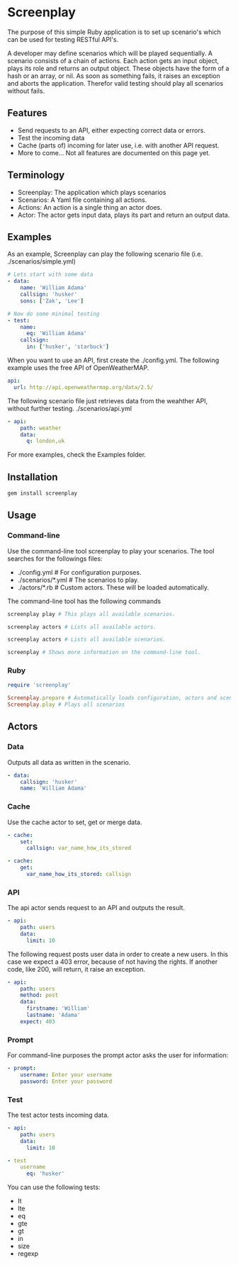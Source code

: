 Screenplay
==========

The purpose of this simple Ruby application is to set up scenario's which can be used for testing RESTful API's.

A developer may define scenarios which will be played sequentially. A scenario consists of a chain of actions.
Each action gets an input object, plays its role and returns an output object. These objects have the form of a hash or an array, or nil.
As soon as something fails, it raises an exception and aborts the application. Therefor valid testing should play all scenarios without fails.

## Features
- Send requests to an API, either expecting correct data or errors.
- Test the incoming data
- Cache (parts of) incoming for later use, i.e. with another API request.
- More to come...
Not all features are documented on this page yet.

## Terminology
- Screenplay: The application which plays scenarios
- Scenarios: A Yaml file containing all actions. 
- Actions: An action is a single thing an actor does.
- Actor: The actor gets input data, plays its part and return an output data.


## Examples
As an example, Screenplay can play the following scenario file (i.e. ./scenarios/simple.yml)

```yaml
# Lets start with some data
- data:
    name: 'William Adama'
    callsign: 'husker'
    sons: ['Zak', 'Lee']

# Now do some minimal testing
- test:
    name:
      eq: 'William Adama'
    callsign:
      in: ['husker', 'starbuck']
```

When you want to use an API, first create the ./config.yml. The following example uses the free API of OpenWeatherMAP.
```yaml
api:
  url: http://api.openweathermap.org/data/2.5/
```

The following scenario file just retrieves data from the weahther API, without further testing.
./scenarios/api.yml
```yaml
- api:
    path: weather
    data:
      q: london,uk
```

For more examples, check the Examples folder.

## Installation
```bash
gem install screenplay 
```

## Usage

### Command-line
Use the command-line tool screenplay to play your scenarios. The tool searches for the followings files:
- ./config.yml        # For configuration purposes.
- ./scenarios/*.yml   # The scenarios to play.
- ./actors/*.rb       # Custom actors. These will be loaded automatically.

The command-line tool has the following commands
```bash
screenplay play # This plays all available scenarios.
```
```bash
screenplay actors # Lists all available actors.
```
```bash
screenplay actors # Lists all available scenarios.
```

```bash
screenplay # Shows more information on the command-line tool.
```

### Ruby

```Ruby
require 'screenplay'

Screenplay.prepare # Automatically loads configuration, actors and scenarios
Screenplay.play # Plays all scenarios
```

## Actors
### Data
Outputs all data as written in the scenario.


```yaml
- data:
    callsign: 'husker'
    name: 'William Adama'
```
### Cache
Use the cache actor to set, get or merge data.

```yaml
- cache:
    set:
      callsign: var_name_how_its_stored
```
```yaml
- cache:
    get:
      var_name_how_its_stored: callsign
```

### API
The api actor sends request to an API and outputs the result.
```yaml
- api:
    path: users
    data:
      limit: 10
```
The following request posts user data in order to create a new users. In this case we expect a 403 error, because of not having the rights. If another code, like 200, will return, it raise an exception.
```yaml
- api:
    path: users
    method: post
    data:
      firstname: 'William'
      lastname: 'Adama'
    expect: 403
```

### Prompt
For command-line purposes the prompt actor asks the user for information:
```yaml
- prompt:
    username: Enter your username
    password: Enter your password
```

### Test
The test actor tests incoming data.
```yaml
- api:
    path: users
    data:
      limit: 10
```
```yaml
- test
    username
      eq: 'husker'
```
You can use the following tests:
- lt
- lte
- eq
- gte
- gt
- in
- size
- regexp

